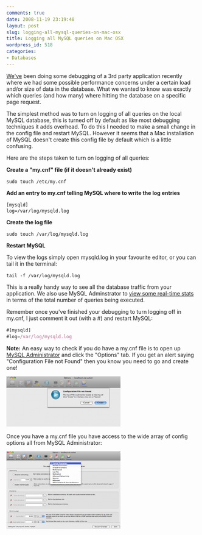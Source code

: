 ```yaml
---
comments: true
date: 2008-11-19 23:19:48
layout: post
slug: logging-all-mysql-queries-on-mac-osx
title: Logging all MySQL queries on Mac OSX
wordpress_id: 518
categories:
- Databases
---
```


[We've](http://www.lynchconsulting.com.au/go/blog) been doing some debugging of a 3rd party application recently where we had some possible performance concerns under a certain load and/or size of data in the database. What we wanted to know was exactly which queries (and how many) where hitting the database on a specific page request.

The simplest method was to turn on logging of all queries on the local MySQL database, this is turned off by default as like most debugging techniques it adds overhead. To do this I needed to make a small change in the config file and restart MySQL. However it seems that a Mac installation of MySQL doesn't create this config file by default which is a little confusing.

Here are the steps taken to turn on logging of all queries:

**Create a "my.cnf" file (if it doesn't already exist)**

```
sudo touch /etc/my.cnf
```

**Add an entry to my.cnf telling MySQL where to write the log entries**

```
[mysqld]
log=/var/log/mysqld.log
```

**Create the log file**

```
sudo touch /var/log/mysqld.log
```

**Restart MySQL**

To view the logs simply open mysqld.log in your favourite editor, or you can tail it in the terminal:

```
tail -f /var/log/mysqld.log
```

This is a really handy way to see all the database traffic from your application. We also use MySQL Adminstrator to [view some real-time stats](http://www.chapter31.com/2008/02/21/using-mysql-administrator-to-view-real-time-stats/) in terms of the total number of queries being executed.

Remember once you've finished your debugging to turn logging off in my.cnf, I just comment it out (with a #) and restart MySQL:

``` javascript
#[mysqld]
#log=/var/log/mysqld.log
```

**Note:** An easy way to check if you do have a my.cnf file is to open up [MySQL Administrator](http://dev.mysql.com/downloads/gui-tools/5.0.html) and click the "Options" tab. If you get an alert saying "Configuration File not Found" then you know you need to go and create one!

[![](/images/uploads/2008/11/picture-11-300x132.png)](/images/uploads/2008/11/picture-11.png)

Once you have a my.cnf file you have access to the wide array of config options all from MySQL Administrator:

[![](/images/uploads/2008/11/picture-3-300x204.png)](/images/uploads/2008/11/picture-3.png)
